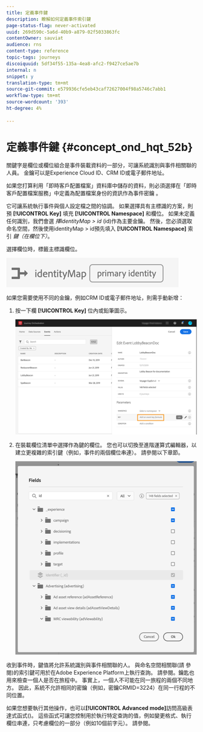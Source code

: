 ```yaml
---
title: 定義事件鍵
description: 瞭解如何定義事件索引鍵
page-status-flag: never-activated
uuid: 269d590c-5a6d-40b9-a879-02f5033863fc
contentOwner: sauviat
audience: rns
content-type: reference
topic-tags: journeys
discoiquuid: 5df34f55-135a-4ea8-afc2-f9427ce5ae7b
internal: n
snippet: y
translation-type: tm+mt
source-git-commit: e579936cfe5eb43caf72627004f98a5746c7abb1
workflow-type: tm+mt
source-wordcount: '393'
ht-degree: 4%

---
```



# 定義事件鍵 {#concept_ond_hqt_52b}

關鍵字是欄位或欄位組合是事件裝載資料的一部分，可讓系統識別與事件相關聯的人員。 金鑰可以是Experience Cloud ID、CRM ID或電子郵件地址。

如果您打算利用「即時客戶配置檔案」資料庫中儲存的資料，則必須選擇在「即時客戶配置檔案服務」中定義為配置檔案身份的資訊作為事件密鑰 [](https://docs.adobe.com/content/help/zh-Hant/experience-platform/profile/home.html)。

它可讓系統執行事件與個人設定檔之間的協調。 如果選擇具有主標識的方案，則預 **[!UICONTROL Key]** 填充 **[!UICONTROL Namespace]** 和欄位。 如果未定義任何識別，我們會選 _擇identityMap > id_ (id)作為主要金鑰。 然後，您必須選取命名空間，然後使用identityMap > id預先填入 **[!UICONTROL Namespace]** 索引 _鍵（在欄位下）_。

選擇欄位時，標籤主標識欄位。

![](../assets/primary-identity.png)

如果您需要使用不同的金鑰，例如CRM ID或電子郵件地址，則需手動新增：

1. 按一下欄 **[!UICONTROL Key]** 位內或鉛筆圖示。

   ![](../assets/journey16.png)

1. 在裝載欄位清單中選擇作為鍵的欄位。 您也可以切換至進階運算式編輯器，以建立更複雜的索引鍵（例如，事件的兩個欄位串連）。 請參閱以下章節。

   ![](../assets/journey20.png)

收到事件時，鍵值將允許系統識別與事件相關聯的人。 與命名空間相關聯(請 [](../event/selecting-the-namespace.md)參閱)的索引鍵可用於在Adobe Experience Platform上執行查詢。 請參閱[](../building-journeys/about-orchestration-activities.md)。鑰匙也用來檢查一個人是否在旅程中。 事實上，一個人不可能在同一旅程的兩個不同地方。 因此，系統不允許相同的密鑰（例如，密鑰CRMID=3224）在同一行程的不同位置。

如果您想要執行其他操作，也可以&#x200B;**[!UICONTROL Advanced mode]**&#x200B;訪問高級表達式函式()。 這些函式可讓您控制用於執行特定查詢的值，例如變更格式、執行欄位串連，只考慮欄位的一部分（例如10個前字元）。 請參閱[](../expression/expressionadvanced.md)。
